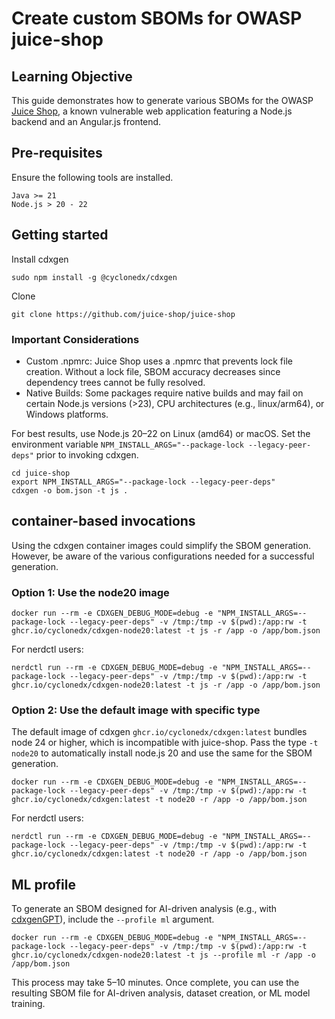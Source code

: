 # Create custom SBOMs for OWASP juice-shop

## Learning Objective

This guide demonstrates how to generate various SBOMs for the OWASP [Juice Shop](https://github.com/juice-shop/juice-shop), a known vulnerable web application featuring a Node.js backend and an Angular.js frontend.

## Pre-requisites

Ensure the following tools are installed.

```
Java >= 21
Node.js > 20 - 22
```

## Getting started

Install cdxgen

```shell
sudo npm install -g @cyclonedx/cdxgen
```

Clone

```shell
git clone https://github.com/juice-shop/juice-shop
```

### Important Considerations

- Custom .npmrc: Juice Shop uses a .npmrc that prevents lock file creation. Without a lock file, SBOM accuracy decreases since dependency trees cannot be fully resolved.
- Native Builds: Some packages require native builds and may fail on certain Node.js versions (>23), CPU architectures (e.g., linux/arm64), or Windows platforms.

For best results, use Node.js 20–22 on Linux (amd64) or macOS. Set the environment variable `NPM_INSTALL_ARGS="--package-lock --legacy-peer-deps"` prior to invoking cdxgen.

```shell
cd juice-shop
export NPM_INSTALL_ARGS="--package-lock --legacy-peer-deps"
cdxgen -o bom.json -t js .
```

## container-based invocations

Using the cdxgen container images could simplify the SBOM generation. However, be aware of the various configurations needed for a successful generation.

### Option 1: Use the node20 image

```shell
docker run --rm -e CDXGEN_DEBUG_MODE=debug -e "NPM_INSTALL_ARGS=--package-lock --legacy-peer-deps" -v /tmp:/tmp -v $(pwd):/app:rw -t ghcr.io/cyclonedx/cdxgen-node20:latest -t js -r /app -o /app/bom.json
```

For nerdctl users:

```shell
nerdctl run --rm -e CDXGEN_DEBUG_MODE=debug -e "NPM_INSTALL_ARGS=--package-lock --legacy-peer-deps" -v /tmp:/tmp -v $(pwd):/app:rw -t ghcr.io/cyclonedx/cdxgen-node20:latest -t js -r /app -o /app/bom.json
```

### Option 2: Use the default image with specific type

The default image of cdxgen `ghcr.io/cyclonedx/cdxgen:latest` bundles node 24 or higher, which is incompatible with juice-shop. Pass the type `-t node20` to automatically install node.js 20 and use the same for the SBOM generation.

```shell
docker run --rm -e CDXGEN_DEBUG_MODE=debug -e "NPM_INSTALL_ARGS=--package-lock --legacy-peer-deps" -v /tmp:/tmp -v $(pwd):/app:rw -t ghcr.io/cyclonedx/cdxgen:latest -t node20 -r /app -o /app/bom.json
```

For nerdctl users:

```shell
nerdctl run --rm -e CDXGEN_DEBUG_MODE=debug -e "NPM_INSTALL_ARGS=--package-lock --legacy-peer-deps" -v /tmp:/tmp -v $(pwd):/app:rw -t ghcr.io/cyclonedx/cdxgen:latest -t node20 -r /app -o /app/bom.json
```

## ML profile

To generate an SBOM designed for AI-driven analysis (e.g., with [cdxgenGPT](https://chatgpt.com/g/g-673bfeb4037481919be8a2cd1bf868d2-cyclonedx-generator-cdxgen)), include the `--profile ml` argument.

```shell
docker run --rm -e CDXGEN_DEBUG_MODE=debug -e "NPM_INSTALL_ARGS=--package-lock --legacy-peer-deps" -v /tmp:/tmp -v $(pwd):/app:rw -t ghcr.io/cyclonedx/cdxgen-node20:latest -t js --profile ml -r /app -o /app/bom.json
```

This process may take 5–10 minutes. Once complete, you can use the resulting SBOM file for AI-driven analysis, dataset creation, or ML model training.
